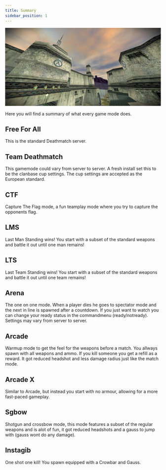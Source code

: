 ```yaml
---
title: Summary
sidebar_position: 1
---
```


![](assets/isotonic-bg1.jpg)

Here you will find a summary of what every game mode does.

## Free For All 

This is the standard Deathmatch server.

## Team Deathmatch

This gamemode could vary from server to server. A fresh install set this to be the clanbase cup settings. The cup settings are accepted as the European standard.

## CTF

Capture The Flag mode, a fun teamplay mode where you try to capture the opponents flag.

## LMS

Last Man Standing wins!
You start with a subset of the standard weapons and battle it out until one man remains!

## LTS

Last Team Standing wins!
You start with a subset of the standard weapons and battle it out until one team remains!

## Arena

The one on one mode. When a player dies he goes to spectator mode and the next in line is spawned after a countdown. If you just want to watch you can change your ready status in the commandmenu (ready/notready). Settings may vary from server to server.

## Arcade

Warmup mode to get the feel for the weapons before a match. You allways spawn with all weapons and ammo. If you kill someone you get a refill as a reward. It got reduced headshot and less damage radius just like the match mode.

## Arcade X

Similar to Arcade, but instead you start with no armour, allowing for a more fast-paced gameplay.

## Sgbow

Shotgun and crossbow mode, this mode features a subset of the regular weapons and is alot of fun, it got reduced headshots and a gauss to jump with (gauss wont do any damage).

## Instagib

One shot one kill! You spawn equipped with a Crowbar and Gauss. 